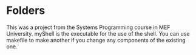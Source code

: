 # Folders
This was a project from the Systems Programming course in MEF University. 
myShell is the executable for the use of the shell.
You can use makefile to make another if you change any components of the existing one.
